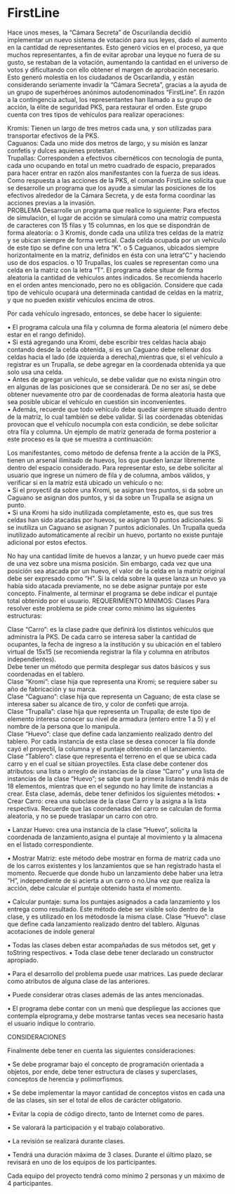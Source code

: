 # FirstLine

Hace unos meses, la “Cámara Secreta” de Oscurilandia decidió implementar un nuevo sistema de votación para sus leyes, dado el aumento en la cantidad de representantes. Esto generó vicios en el proceso, ya que muchos representantes, a fin de evitar aprobar una leyque no fuera de su gusto, se restaban de la votación, aumentando la cantidad en el universo de votos y dificultando con ello obtener el margen de aprobación necesario. Esto generó molestia en los ciudadanos de Oscarilandia, y están considerando seriamente invadir la “Cámara Secreta”, gracias a la ayuda de un grupo de superhéroes anónimos autodenominados “FirstLine”. En razón a la contingencia actual, los representantes han llamado a su grupo de acción, la élite de seguridad PKS, para restaurar el orden. Este grupo cuenta con tres tipos de vehículos para realizar operaciones:

Kromis: Tienen un largo de tres metros cada una, y son utilizadas para transportar efectivos de la PKS.<br>
Caguanos: Cada uno mide dos metros de largo, y su misión es lanzar confetis y dulces aquienes protestan.<br>
Trupallas: Corresponden a efectivos cibernéticos con tecnología de punta, cada uno ocupando en total un metro cuadrado de espacio, preparados para hacer entrar en razón alos manifestantes con la fuerza de sus ideas. Como respuesta a las acciones de la PKS, el comando FirstLine solicita que se desarrolle un programa que los ayude a simular las posiciones de los efectivos alrededor de la Cámara Secreta, y de esta forma coordinar las acciones previas a la invasión.<br>
PROBLEMA Desarrolle un programa que realice lo siguiente: Para efectos de simulación, el lugar de acción se simulará como una matriz compuesta de caracteres con 15 filas y 15 columnas, en los que se dispondrán de forma aleatoria: o 3 Kromis, donde cada una utiliza tres celdas de la matriz y se ubican siempre de forma vertical. Cada celda ocupada por un vehículo de este tipo se define con una letra “K”. o 5 Caguanos, ubicados siempre horizontalmente en la matriz, definidos en ésta con una letra“C” y haciendo uso de dos espacios. o 10 Trupallas, los cuales se representan como una celda en la matriz con la letra “T”. El programa debe situar de forma aleatoria la cantidad de vehículos antes indicados. Se recomienda hacerlo en el orden antes mencionado, pero no es obligación. Considere que cada tipo de vehículo ocupará una determinada cantidad de celdas en la matriz, y que no pueden existir vehículos encima de otros.<br>

Por cada vehículo ingresado, entonces, se debe hacer lo siguiente:<br>

• El programa calcula una fila y columna de forma aleatoria (el número debe estar en el rango definido).<br>
• Si está agregando una Kromi, debe escribir tres celdas hacia abajo contando desde la celda obtenida, si es un Caguano debe rellenar dos celdas hacia el lado (de izquierda a derecha),mientras que, si el vehículo a registrar es un Trupalla, se debe agregar en la coordenada obtenida ya que solo usa una celda. <br>
• Antes de agregar un vehículo, se debe validar que no exista ningún otro en algunas de las posiciones que se considerará. De no ser así, se debe obtener nuevamente otro par de coordenadas de forma aleatoria hasta que sea posible ubicar el vehículo en cuestión sin inconvenientes. <br>
• Además, recuerde que todo vehículo debe quedar siempre situado dentro de la matriz, lo cual también se debe validar. Si las coordenadas obtenidas provocan que el vehículo nocumpla con esta condición, se debe solicitar otra fila y columna. Un ejemplo de matriz generada de forma posterior a este proceso es la que se muestra a continuación:

Los manifestantes, como método de defensa frente a la acción de la PKS, tienen un arsenal ilimitado de huevos, los que pueden lanzar libremente dentro del espacio considerado. Para representar esto, se debe solicitar al usuario que ingrese un número de fila y de columna, ambos válidos, y verificar si en la matriz está ubicado un vehículo o no: <br>
• Si el proyectil da sobre una Kromi, se asignan tres puntos, si da sobre un Caguano se asignan dos puntos, y si da sobre un Trupalla se asigna un punto.<br>
• Si una Kromi ha sido inutilizada completamente, esto es, que sus tres celdas han sido atacadas por huevos, se asignan 10 puntos adicionales. Si se inutiliza un Caguano se asignan 7 puntos adicionales. Un Trupalla queda inutilizado automáticamente al recibir un huevo, portanto no existe puntaje adicional por estos efectos.

No hay una cantidad límite de huevos a lanzar, y un huevo puede caer más de una vez sobre una misma posición. Sin embargo, cada vez que una posición sea atacada por un huevo, el valor de la celda en la matriz original debe ser expresado como “H”. Si la celda sobre la quese lanza un huevo ya había sido atacada previamente, no se debe asignar puntaje por este concepto.
Finalmente, al terminar el programa se debe indicar el puntaje total obtenido por el usuario.
REQUERIMIENTO MINIMOS: Clases Para resolver este problema se pide crear como mínimo las siguientes estructuras:

Clase “Carro”: es la clase padre que definirá los distintos vehículos que administra la PKS. De cada carro se interesa saber la cantidad de ocupantes, la fecha de ingreso a la institución y su ubicación en el tablero virtual de 15x15 (se recomienda registrar la fila y columna en atributos independientes). <br>
Debe tener un método que permita desplegar sus datos básicos y sus coordenadas en el tablero.<br>
Clase “Kromi”: clase hija que representa una Kromi; se requiere saber su año de fabricación y su marca.<br>
Clase “Caguano”: clase hija que representa un Caguano; de esta clase se interesa saber su alcance de tiro, y color de confeti que arroja.<br>
Clase “Trupalla”: clase hija que representa un Trupalla; de este tipo de elemento interesa conocer su nivel de armadura (entero entre 1 a 5) y el nombre de la persona que lo manipula.<br>
Clase “Huevo”: clase que define cada lanzamiento realizado dentro del tablero. Por cada instancia de esta clase se desea conocer la fila donde cayó el proyectil, la columna y el puntaje obtenido en el lanzamiento.<br>
Clase “Tablero”: clase que representa el terreno en el que se ubica cada carro y en el cual se sitúan proyectiles. Esta clase debe contener dos atributos: una lista o arreglo de instancias de la clase “Carro” y una lista de instancias de la clase “Huevo”; se sabe que la primera listano tendrá más de 18 elementos, mientras que en el segundo no hay límite de instancias a crear. Esta clase, además, debe tener definidos los siguientes métodos:
• Crear Carro: crea una subclase de la clase Carro y la asigna a la lista respectiva. Recuerde que las coordenadas del carro se calculan de forma aleatoria, y no se puede traslapar un carro con otro.<br>

• Lanzar Huevo: crea una instancia de la clase “Huevo”, solicita la coordenada de lanzamiento,asigna el puntaje al movimiento y la almacena en el listado correspondiente.<br>

• Mostrar Matriz: este método debe mostrar en forma de matriz cada uno de los carros existentes y los lanzamientos que se han registrado hasta el momento. Recuerde que donde hubo un lanzamiento debe haber una letra “H”, independiente de si acierta a un carro o no.Una vez que realiza la acción, debe calcular el puntaje obtenido hasta el momento.<br>

• Calcular puntaje: suma los puntajes asignados a cada lanzamiento y los entrega como resultado. Este método debe ser visible solo dentro de la clase, y es utilizado en los métodosde la misma clase. Clase “Huevo”: clase que define cada lanzamiento realizado dentro del tablero. Algunas acotaciones de índole general<br>

• Todas las clases deben estar acompañadas de sus métodos set, get y toString respectivos. • Toda clase debe tener declarado un constructor apropiado.

• Para el desarrollo del problema puede usar matrices. Las puede declarar como atributos de alguna clase de las anteriores.

• Puede considerar otras clases además de las antes mencionadas.

• El programa debe contar con un menú que despliegue las acciones que contempla elprograma,y debe mostrarse tantas veces sea necesario hasta el usuario indique lo contrario.

CONSIDERACIONES

Finalmente debe tener en cuenta las siguientes consideraciones:

• Se debe programar bajo el concepto de programación orientada a objetos, por ende, debe tener estructura de clases y superclases, conceptos de herencia y polimorfismos.

• Se debe implementar la mayor cantidad de conceptos vistos en cada una de las clases, sin ser el total de ellos de carácter obligatorio.

• Evitar la copia de código directo, tanto de Internet como de pares.

• Se valorará la participación y el trabajo colaborativo.

• La revisión se realizará durante clases.

• Tendrá una duración máxima de 3 clases. Durante el último plazo, se revisará en uno de los equipos de los participantes.

Cada equipo del proyecto tendrá como mínimo 2 personas y un máximo de 4 participantes.
